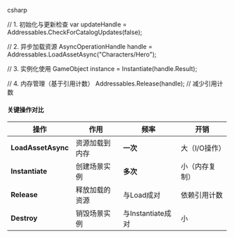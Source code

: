 

csharp

// 1. 初始化与更新检查
var updateHandle = Addressables.CheckForCatalogUpdates(false);

// 2. 异步加载资源
AsyncOperationHandle<GameObject> handle = 
    Addressables.LoadAssetAsync<GameObject>("Characters/Hero");

// 3. 实例化使用
GameObject instance = Instantiate(handle.Result);

// 4. 内存管理（基于引用计数）
Addressables.Release(handle); // 减少引用计数

#### **关键操作对比**

|操作|作用|频率|开销|
|---|---|---|---|
|**LoadAssetAsync**|资源加载到内存|**一次**|大（I/O操作）|
|**Instantiate**|创建场景实例|**多次**|小（内存复制）|
|**Release**|释放加载的资源|与Load成对|依赖引用计数|
|**Destroy**|销毁场景实例|与Instantiate成对|小|
